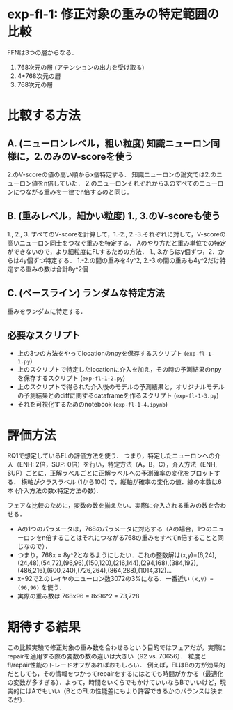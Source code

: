 # exp-fl-1: 修正対象の重みの特定範囲の比較

FFNは3つの層からなる．
1. 768次元の層 (アテンションの出力を受け取る)
2. 4*768次元の層
3. 768次元の層

# 比較する方法

## A. (ニューロンレベル，粗い粒度) 知識ニューロン同様に，2.のみのV-scoreを使う
2.のV-scoreの値の高い順からx個特定する．
知識ニューロンの論文では2.のニューロン値をn倍していた．
2.のニューロンそれぞれから3.のすべてのニューロンにつながる重みを一律でn倍するのと同じ．

## B. (重みレベル，細かい粒度) 1., 3.のV-scoreも使う
1., 2., 3. すべてのV-scoreを計算して，1.-2., 2.-3.それぞれに対して，V-scoreの高いニューロン同士をつなぐ重みを特定する．
Aのやり方だと重み単位での特定ができないので，より細粒度にFLするための方法．
1., 3.からはy個ずつ，2．からは4y個ずつ特定する．
1.-2.の間の重みを4y^2, 2.-3.の間の重みも4y^2だけ特定する重みの数は合計8y^2個

## C. (ベースライン) ランダムな特定方法
重みをランダムに特定する．

## 必要なスクリプト
- 上の3つの方法をやってlocationのnpyを保存するスクリプト (`exp-fl-1-1.py`)
- 上のスクリプトで特定したlocationに介入を加え，その時の予測結果のnpyを保存するスクリプト (`exp-fl-1-2.py`)
- 上のスクリプトで得られた介入後のモデルの予測結果と，オリジナルモデルの予測結果とのdiffに関するdataframeを作るスクリプト (`exp-fl-1-3.py`)
- それを可視化するためのnotebook (`exp-fl-1-4.ipynb`)

# 評価方法

RQ1で想定しているFLの評価方法を使う．
つまり，特定したニューロンへの介入（ENH: 2倍，SUP: 0倍）を行い，特定方法（A，B，C），介入方法（ENH, SUP）ごとに，正解ラベルごとに正解ラベルへの予測確率の変化をプロットする．
横軸がクラスラベル (1から100) で，縦軸が確率の変化の値．線の本数は6本 (介入方法の数x特定方法の数)．

フェアな比較のために，変数の数を揃えたい．実際に介入される重みの数を合わせる．
- Aの1つのパラメータは，768のパラメータに対応する（Aの場合，1つのニューロンをn倍することはそれにつながる768の重みをすべてn倍することと同じなので）．
- つまり，768x = 8y^2となるようにしたい．これの整数解は(x,y)=(6,24),(24,48),(54,72),(96,96),(150,120),(216,144),(294,168),(384,192),(486,216),(600,240),(726,264),(864,288),(1014,312)...
- x=92で2.のレイヤのニューロン数3072の3%になる．一番近い `(x,y) = (96,96)` を使う．
- 実際の重み数は 768x96 = 8x96^2 = 73,728

# 期待する結果

この比較実験で修正対象の重み数を合わせるという目的ではフェアだが，実際にrepairを適用する際の変数の数の違いは大きい（92 vs. 70656）．
粒度とfl/repair性能のトレードオフがあればおもしろい．
例えば，FLはBの方が効果的だとしても，その情報をつかってrepairをするにはとても時間がかかる（最適化の変数が多すぎる）．よって，時間をいくらでもかけていいならBでいいけど，現実的にはAでもいい（BとのFLの性能差にもより許容できるかのバランスは決まるが）．